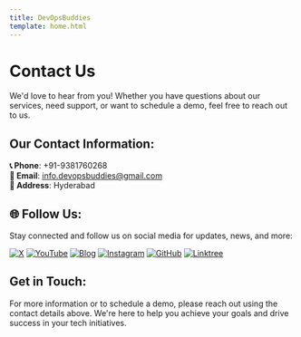 ```yaml
---
title: DevOpsBuddies
template: home.html
---
```

# Contact Us

We'd love to hear from you! Whether you have questions about our services, need support, or want to schedule a demo, feel free to reach out to us.

## Our Contact Information:

  **📞 Phone**: +91-9381760268  
  **📧 Email**: info.devopsbuddies@gmail.com  
  **📍 Address**: Hyderabad

## 🌐 Follow Us:

Stay connected and follow us on social media for updates, news, and more:

[![X](https://img.shields.io/badge/X-1DA1F2?style=for-the-badge&logo=x&logoColor=white)](https://twitter.com/devopsbuddies) [![YouTube](https://img.shields.io/badge/YouTube-FF0000?style=for-the-badge&logo=youtube&logoColor=white)](https://www.youtube.com/@DevopsBuddies) [![Blog](https://img.shields.io/badge/Blog-FFA500?style=for-the-badge&logo=blogger&logoColor=white)](https://blog.devopsbuddies.in/) [![Instagram](https://img.shields.io/badge/Instagram-E4405F?style=for-the-badge&logo=instagram&logoColor=white)](https://www.instagram.com/devopsbuddies/) [![GitHub](https://img.shields.io/badge/GitHub-181717?style=for-the-badge&logo=github&logoColor=white)](https://github.com/DevOpsBuddies) [![Linktree](https://img.shields.io/badge/Linktree-39E09B?style=for-the-badge&logo=linktree&logoColor=white)](https://linktr.ee/DevOpsBuddies)

## Get in Touch:

For more information or to schedule a demo, please reach out using the contact details above. We're here to help you achieve your goals and drive success in your tech initiatives.
